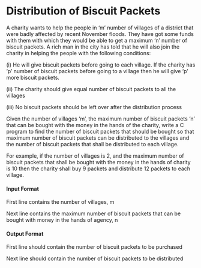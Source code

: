 # Distribution of Biscuit Packets

A charity wants to help the people in ‘m’ number of villages of a district that
were badly affected by recent November floods. They have got some funds with
them with which they would be able to get a maximum ‘n’ number of biscuit
packets. A rich man in the city has told that he will also join the charity in
helping the people with the following conditions:

(i) He will give biscuit packets before going to each village. If the charity has ‘p’
number of biscuit packets before going to a village then he will give ‘p’ more
biscuit packets.

(ii) The charity should give equal number of biscuit packets to all the villages

(iii) No biscuit packets should be left over after the distribution process

Given the number of villages ‘m’, the maximum number of biscuit packets ‘n’
that can be bought with the money in the hands of the charity, write a C
program to find the number of biscuit packets that should be bought so that
maximum number of biscuit packets can be distributed to the villages and the
number of biscuit packets that shall be distributed to each village.

For example, if the number of villages is 2, and the maximum number of biscuit
packets that shall be bought with the money in the hands of charity is 10 then
the charity shall buy 9 packets and distribute 12 packets to each village.

#### Input Format

First line contains the number of villages, m

Next line contains the maximum number of biscuit packets that can be bought
with money in the hands of agency, n

#### Output Format

First line should contain the number of biscuit packets to be purchased

Next line should contain the number of biscuit packets to be distributed